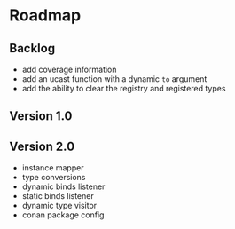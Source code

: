# Roadmap

## Backlog

- add coverage information
- add an ucast function with a dynamic `to` argument
- add the ability to clear the registry and registered types

## Version 1.0

## Version 2.0

- instance mapper
- type conversions
- dynamic binds listener
- static binds listener
- dynamic type visitor
- conan package config
